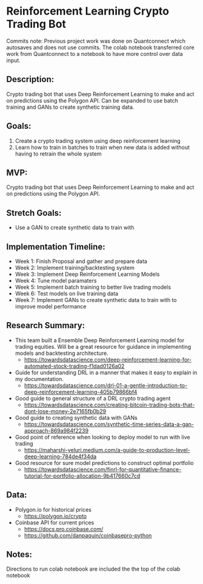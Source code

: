 <h1>Reinforcement Learning Crypto Trading Bot</h1>

Commits note: Previous project work was done on Quantconnect which autosaves and does not use commits. The colab notebook transferred core work from Quantconnect to a notebook to have more control over data input.

## Description:
Crypto trading bot that uses Deep Reinforcement Learning to make and act on predictions using the Polygon API. Can be expanded to use batch training and GANs to create synthetic training data.

## Goals:
1. Create a crypto trading system using deep reinforcement learning
2. Learn how to train in batches to train when new data is added without having to retrain the whole system

## MVP:
Crypto trading bot that uses Deep Reinforcement Learning to make and act on predictions using the Polygon API.

## Stretch Goals:
- Use a GAN to create synthetic data to train with

## Implementation Timeline:
- Week 1: Finish Proposal and gather and prepare data
- Week 2: Implement training/backtesting system
- Week 3: Implement Deep Reinforcement Learning Models
- Week 4: Tune model paramaters
- Week 5: Implement batch training to better live trading models
- Week 6: Test models on live training data
- Week 7: Implement GANs to create synthetic data to train with to improve model performance


## Research Summary:
- This team built a Ensemble Deep Reinforcement Learning model for trading equities. Will be a great resource for guidance in implementing models and backtesting architecture.
    - https://towardsdatascience.com/deep-reinforcement-learning-for-automated-stock-trading-f1dad0126a02
- Guide for understanding DRL in a manner that makes it easy to explain in my documentation.
    - https://towardsdatascience.com/drl-01-a-gentle-introduction-to-deep-reinforcement-learning-405b79866bf4
- Good guide to general structure of a DRL crypto trading agent
    - https://towardsdatascience.com/creating-bitcoin-trading-bots-that-dont-lose-money-2e7165fb0b29
- Good guide to creating synthetic data with GANs
    - https://towardsdatascience.com/synthetic-time-series-data-a-gan-approach-869a984f2239
- Good point of reference when looking to deploy model to run with live trading
    - https://maharshi-yeluri.medium.com/a-guide-to-production-level-deep-learning-784de4f34da
- Good resource for sure model predictions to construct optimal portfolio
    - https://towardsdatascience.com/finrl-for-quantitative-finance-tutorial-for-portfolio-allocation-9b417660c7cd

## Data:
- Polygon.io for historical prices
    - https://polygon.io/crypto
- Coinbase API for current prices
    - https://docs.pro.coinbase.com/
    - https://github.com/danpaquin/coinbasepro-python

## Notes:
Directions to run colab notebook are included the the top of the colab notebook
